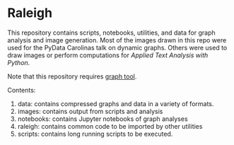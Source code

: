 # Raleigh

This repository contains scripts, notebooks, utilities, and data for graph analysis and image generation. Most of the images drawn in this repo were used for the PyData Carolinas talk on dynamic graphs. Others were used to draw images or perform computations for _Applied Text Analysis with Python_.

Note that this repository requires [graph tool](https://graph-tool.skewed.de/).

Contents:

1. data: contains compressed graphs and data in a variety of formats.
2. images: contains output from scripts and analysis
3. notebooks: contains Jupyter notebooks of graph analyses
4. raleigh: contains common code to be imported by other utilities
5. scripts: contains long running scripts to be executed. 
